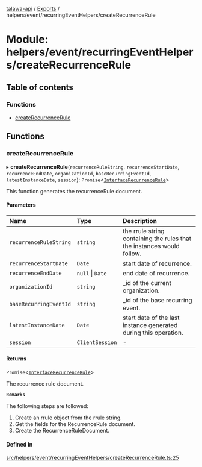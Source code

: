 [talawa-api](../README.md) / [Exports](../modules.md) / helpers/event/recurringEventHelpers/createRecurrenceRule

# Module: helpers/event/recurringEventHelpers/createRecurrenceRule

## Table of contents

### Functions

- [createRecurrenceRule](helpers_event_recurringEventHelpers_createRecurrenceRule.md#createrecurrencerule)

## Functions

### createRecurrenceRule

▸ **createRecurrenceRule**(`recurrenceRuleString`, `recurrenceStartDate`, `recurrenceEndDate`, `organizationId`, `baseRecurringEventId`, `latestInstanceDate`, `session`): `Promise`\<[`InterfaceRecurrenceRule`](../interfaces/models_RecurrenceRule.InterfaceRecurrenceRule.md)\>

This function generates the recurrenceRule document.

#### Parameters

| Name | Type | Description |
| :------ | :------ | :------ |
| `recurrenceRuleString` | `string` | the rrule string containing the rules that the instances would follow. |
| `recurrenceStartDate` | `Date` | start date of recurrence. |
| `recurrenceEndDate` | ``null`` \| `Date` | end date of recurrence. |
| `organizationId` | `string` | _id of the current organization. |
| `baseRecurringEventId` | `string` | _id of the base recurring event. |
| `latestInstanceDate` | `Date` | start date of the last instance generated during this operation. |
| `session` | `ClientSession` | - |

#### Returns

`Promise`\<[`InterfaceRecurrenceRule`](../interfaces/models_RecurrenceRule.InterfaceRecurrenceRule.md)\>

The recurrence rule document.

**`Remarks`**

The following steps are followed:
1. Create an rrule object from the rrule string.
2. Get the fields for the RecurrenceRule document.
3. Create the RecurrenceRuleDocument.

#### Defined in

[src/helpers/event/recurringEventHelpers/createRecurrenceRule.ts:25](https://github.com/PalisadoesFoundation/talawa-api/blob/a2b0847/src/helpers/event/recurringEventHelpers/createRecurrenceRule.ts#L25)
